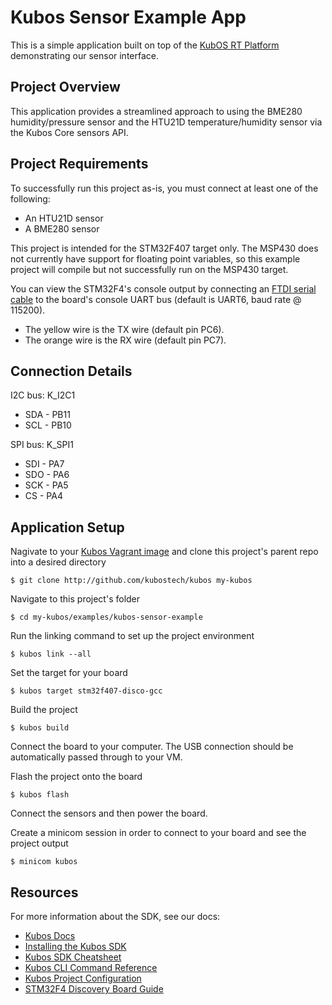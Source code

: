 # Kubos Sensor Example App

This is a simple application built on top of the [KubOS RT Platform](https://github.com/kubostech/kubos/tree/master/kubos-rt) demonstrating our sensor interface.

## Project Overview

This application provides a streamlined approach to using the BME280 humidity/pressure sensor and the HTU21D temperature/humidity sensor via
the Kubos Core sensors API.
  
## Project Requirements

To successfully run this project as-is, you must connect at least one of the following:

  - An HTU21D sensor
  - A BME280 sensor

This project is intended for the STM32F407 target only. The MSP430 does not currently have support for floating point variables, so this example project will compile but not successfully run on the MSP430 target.

You can view the STM32F4's console output by connecting an [FTDI serial cable](https://cdn-shop.adafruit.com/1200x900/70-03.jpg) to the board's console UART bus (default is UART6, baud rate @ 115200).

-  The yellow wire is the TX wire (default pin PC6).
-  The orange wire is the RX wire (default pin PC7).

## Connection Details

I2C bus: K_I2C1
  - SDA - PB11
  - SCL - PB10

SPI bus: K_SPI1
  - SDI - PA7
  - SDO - PA6
  - SCK - PA5
  - CS  - PA4

## Application Setup

Nagivate to your [Kubos Vagrant image](docs.kubos.co/sdk-installing.html) and clone this project's parent repo into a desired directory

    $ git clone http://github.com/kubostech/kubos my-kubos
    
Navigate to this project's folder

    $ cd my-kubos/examples/kubos-sensor-example
    
Run the linking command to set up the project environment

    $ kubos link --all
    
Set the target for your board

    $ kubos target stm32f407-disco-gcc
    
Build the project

    $ kubos build
    
Connect the board to your computer. The USB connection should be automatically passed through to your VM.

Flash the project onto the board

    $ kubos flash

Connect the sensors and then power the board.

Create a minicom session in order to connect to your board and see the project output

    $ minicom kubos

## Resources

For more information about the SDK, see our docs:

- [Kubos Docs](docs.kubos.co)
- [Installing the Kubos SDK](docs.kubos.co/sdk-installing.html)
- [Kubos SDK Cheatsheet](docs.kubos.co/sdk-cheatsheet.html) 
- [Kubos CLI Command Reference](docs.kubos.co/sdk-reference.html) 
- [Kubos Project Configuration](docs.kubos.co/sdk-project-config.html)
- [STM32F4 Discovery Board Guide](docs.kubos.co/stm32f4-discovery-board-guide.html) 

